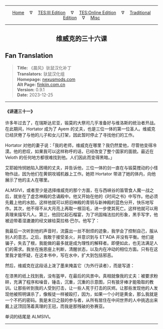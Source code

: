 
---

<!-- Jekyll Page Links -->

<center>
<a href="../../../../../index.html">Home</a>
&emsp;&nabla;&emsp;
<a href="../../../../index-tes3.html">TES:III Edition</a>
&emsp;&nabla;&emsp;
<a href="../../../../index-teso.html">TES:Online Edition</a>
&emsp;&nabla;&emsp;
<a href="../../../../index-traditional.html">Traditional Edition</a>
&emsp;&nabla;&emsp;
<a href="../../../../index-misc.html">Misc</a>
</center>

<!-- Markdown Body Below: -->

---

<center>
<h2><span style="font-family:SimSun">维威克的三十六课</span></h2>
</center>

## Fan Translation

> __Title:__ 《晨风》驮鼠汉化补丁\
> __Translators:__ ﻿驮鼠汉化组\
> __Homepage:__ [nexusmods.com][1]\
> __Alt Page:__ [finkiin.com.cn][2]\
> __Version:__ 0.9.1\
> __Date:__ 2023-12-25

[1]: https://www.nexusmods.com/morrowind/mods/53885
[2]: https://finkiin.com.cn/d/1153

---

#### 《讲道三十一》

许多年过去了，在瑞斯达尼亚，锻莫的大祭司几乎准备好与维洛斯的统治者开战。在此期间，Hortator 成为了 Ayem 的丈夫，也是三位一体的第一位圣人。维威克已经厌倦了与他的儿子和女儿打架，因此暂时停止了寻找他们的工作。

Hortator 对他的妻子说：「我的老师，维威克在哪里？我仍然爱他，尽管他变得冷漠。他的悲叹，如果我可以这样称呼的话，已经改变了整个国家的面貌。最近在 Veloth 的任何地方都很难找到他。人们因此而变得黑暗。」

艾耶姆怜悯她陷入困境的丈夫，并告诉他，三位一体的剑一直在与锻莫搅动的小怪物作战，因为他们在黄铜攻城机器上工作。她把 Hortator 带进了她的体内，向他展示了他的主人在哪里。

ALMSIVI，或者至少是选择维威克的那个方面，在与西峡谷的笛管食人魔一战之后，就坐在了虚念神殿的念诵殿中。他又开始在他的《时间之书》中写作。他必须先戴上他的水脸。这样他就可以把旧神殿的青铜与新神殿的蓝色分开，快乐地写作。其次，他不得不从大月亮上再取一根羽毛，进一步使其死亡。这样他就可以用真理来描写凡人。第三，他回忆起石榴宴，为了巩固梅法拉的形象，黑手写字，他被迫带着湿漉漉的经文嫁给莫拉格·巴尔。他写了：

我最后一次听到他的声音时，流露出一丝不耐烦的迹象，我学会了控制自己，服从别人的意志。之后，我敢于接受圣火，并意识到与 ET'ADA 并没有平衡。他们是骗子，失去了根，我能做的最多就是成为理性的解释者。即便如此，也无法满足人们的需求。我坐在施恩座上判断，清醒状态，以及内在冲动的相位方面。只有在这里我才能怀疑，在这本书中，写在水中，扩大到包括邪恶。

然后，维威克在这段话上泼了墨来掩盖它（为外行读者），而是写道：

在漆黑的纸上找到我，没有盔甲，在最后的风景中。真相就像我的丈夫：被要求粉碎，充满了程序和噪音，锤击，沉重，沉重的示意图，只有狼牙棒才能吸取的教训。让那些听到我的人受到打击，让一些人死于打击的灰烬。让那些发现他的人发现他被照明谋杀了，像叛徒一样被殴打，因为，如果一个小时是黄金，那么我就是一个不朽的密码。我是末日之鼓的参与者，从所有居住在中间世界的人中挑选出来戴上这顶回荡着真理的王冠，而我是那残破的弥赛亚。

单词的结尾是 ALMSIVI。

---
